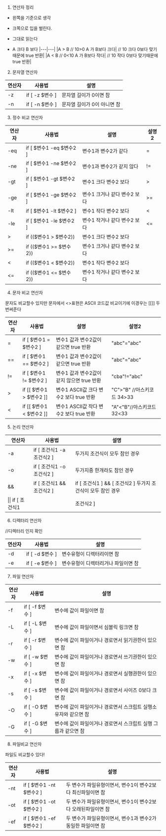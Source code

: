 1. 연산자 정리

- 왼쪽을 기준으로 생각 

- 크쪽으로 입을 벌린다.

- 그대로 읽는다 

- A 크다 B 보다 
|---|---|
|A > B  // 10>0	A 가 B보다 크다| // 10 크다 0보다  맞기때문에 true 반환|
|A < B  // 0<10	A 가 B보다 작다| // 10 작다 0보다  맞기때문에 true 반환|
2. 문자열 연산자

|연산자|사용법|설명|
|---|---|---|
|-z	|if [ -z $변수 ]|	문자열 길이가 0이면 참|
|-n	|if [ -n $변수 ]|	문자열 길이가 0이 아니면 참|
3. 정수 비교 연산자

|연산자|사용법|설명|설명2|
|---|---|---|---|
|-eq	|if [ $변수1 -eq $변수2 ]	|변수1과 변수2가 같다  |	=|
|-ne	|if [ $변수1 -ne $변수2 ]	|변수1과 변수2가 같지 않다   	|!=|
|-gt	|if [ $변수1 -gt $변수2 ]	|변수1 크다 변수2 보다	|>|
|-ge	|if [ $변수1 -ge $변수2 ]	|변수1 크거나 같다 변수2 보다	|>=|
|-lt	|if [ $변수1 -lt $변수2 ]	|변수1 작다 변수2 보다	|<|
|-le	|if [ $변수1 -le $변수2 ]	|변수1 작거나 같다 변수2 보다	|<=|
|>	|if (($변수1 > $변수2))	|변수1 크다 변수2 보다	 ||
|>=	|if (($변수1 >= $변수2))	|변수1 크거나 같다 변수2 보다	|| 
|<	|if (($변수1 < $변수2))	|변수1 작다 변수2 보다	 ||
|<=	|if (($변수1 <= $변수2))	|변수1 작거나 같다 변수2 보다	 ||
4. 문자 비교 연산자

문자도 비교할수 있지만 문자에서 <>표현은 ASCII 코드값 비교이기에 이경우는 [[]] 두번써준다

|연산자|사용법|설명|설명2|
|---|---|---|---|
|=	|if [ $변수1 = $변수2 ]	|변수1 값과 변수2값이 같으면 true 반환	|"abc"="abc"|
|==	|if [ $변수1 == $변수2 ]	|변수1 값과 변수2값이 같으면 true 반환	|"abc"="abc"|
|!=	|if [ $변수1 != $변수2 ]	|변수1 값과 변수2값이 같지 않으면 true 반환	|"cba"!="abc"|
|>	|if [[ $변수1 > $변수2 ]]	|변수1 ASCII값 크다 변수2 보다 true 반환	|"C">"B" //아스키코드  34>33|
|<	|if [[ $변수1 < $변수2 ]]	|변수1 ASCII값 작다 변수2 보다 true 반환	|"A"<"B"//아스키코드  32<33|

5. 논리 연산자

|연산자|사용법|설명|
|---|---|---|
|-a	|if [ 조건식1 -a 조건식2 ] 	|두가지 조건식이 모두 참인 경우|
|-o	|if [ 조건식1 -o 조건식2 ] 	|두가지중 한개라도 참인 경우|
|&&	|if [ 조건식1 && 조건식2 ]  |if [ 조건식1 ] && [ 조건식2 ] 	  두가지 조건식이 모두 참인 경우|
|\|\|	if [ 조건식1 || 조건식2 ] |if [ 조건식1 ] \|\| [ 조건식2 ] 	두가지중 한개라도 참인 경우|


6. 디렉터리 연산자

//디렉터리 인지 확인 

|연산자|사용법|설명|
|---|---|---|
|-d	|if [ -d $변수 ]	|변수유형이 디렉터리이면 참|
|-e	|if [ -e $변수 ]	|변수유형이 디렉터리거나 파일이면 참|
7. 파일 연산자

|연산자|사용법|설명|
|---|---|---|
|-f	|if [ -f $변수 ]	|변수에 값이 파일이면 참|
|-L	|if [ -L $변수 ]	|변수에 값이 파일이면서 심볼릭 링크면 참|
|-r	|if [ -r $변수 ]	|변수에 값이 파일이거나 경로면서 읽기권한이 있으면 참|
|-w	|if [ -w $변수 ]	|변수에 값이 파일이거나 경로면서 쓰기권한이 있으면 참|
|-x	|if [ -x $변수 ]	|변수에 값이 파일이거나 경로면서 실행권한이 있으면 참|
|-s	|if [ -s $변수 ]	|변수에 값이 파일이거나 경로면서 사이즈 0보다 크면 참|
|-O	|if [ -O $변수 ]	|변수에 값이 파일이거나 경로면서 스크립트 실행소유자와 같으면 참|
|-G	|if [ -G $변수 ]	|변수에 값이 파일이거나 경로면서 스크립트 실행 그룹과 같으면 참|

8. 파일비교 연산자

파일도 비교할수 있다!

|연산자|사용법|설명|
|---|---|---|
|-nt	|if [ $변수1 -nt $변수2 ]	|두 변수가 파일유형이면서, 변수1이 변수2보다 최신파일이면 참|
|-ot	|if [ $변수1 -ot $변수2 ]	|두 변수가 파일유형이면서, 변수1이 변수2보다 오래된파일이면 참|
|-ef	|if [ $변수1 -ef $변수2 ]	|두 변수가 파일유형이면서, 변수1과 변수2가 동일한 파일이면 참|
 
